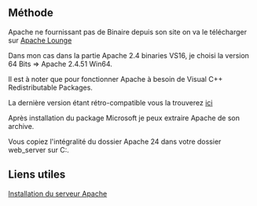 ## Méthode
Apache ne fournissant pas de  Binaire depuis son site on va le télécharger sur [Apache Lounge](https://www.apachelounge.com/download/)

Dans mon cas dans la partie Apache 2.4 binaries VS16, je choisi la version 64 Bits => Apache 2.4.51 Win64.

Il est à noter que pour fonctionner Apache à besoin de Visual C++ Redistributable Packages.

La dernière version étant rétro-compatible vous la trouverez [ici](https://aka.ms/vs/17/release/VC_redist.x64.exe)

Après installation du package Microsoft je peux extraire Apache de son archive.

Vous copiez l'intégralité du dossier Apache 24 dans votre dossier web_server sur C:.



## Liens utiles
[Installation du serveur Apache](https://www.youtube.com/watch?v=79XwZrJdzho&t=11s)
